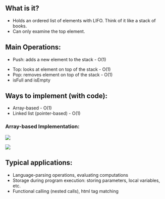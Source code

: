## What is it?
* Holds an ordered list of elements with LIFO. Think of it like a stack of books. 
* Can only examine the top element. 
    
## Main Operations: 
* Push: adds a new element to the stack - O(1)
- Top: looks at element on top of the stack - O(1)
- Pop: removes element on top of the stack - O(1)
- isFull and isEmpty 
## Ways to implement (with code): 
- Array-based - O(1)
- Linked list (pointer-based) - O(1)
### Array-based Implementation:
![](https://lh7-rt.googleusercontent.com/docsz/AD_4nXfja1kknUgOh5h-6tn27EKj0QoVXZ5AkD44Bq_6unMWSli28_iv9N5lYu-KWYA5wLs6gHMts-7xrJ-uEEpxH_0WzhYV6LcMrigQUs4_IxpwFPrx7BPh3Yn2ClffN6g5f8bf_oT00RLvFN8Pox81wdMw9OBA?key=XhkMf58gaLDvjQ-n-P1QIg)

**![](https://lh7-rt.googleusercontent.com/docsz/AD_4nXerGXUW75jnn35MU1lgGCjoQCcXjO4e5oAhXyQ9XIvO2n0aoLZ8RrCpGdD-_TNEhXOdW_q3oataPvg8nUOlk1GKY83n16DO0dNhiW9JaHck8Xa7xKR8sggZSVuaOuc8dCV97gmBCENowJ98HKdZJ_d27VF_?key=XhkMf58gaLDvjQ-n-P1QIg)**

## Typical applications: 
- Language-parsing operations, evaluating computations 
- Storage during program execution: storing parameters, local variables, etc.
- Functional calling (nested calls), html tag matching